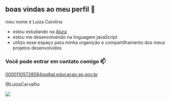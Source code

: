 ## boas vindas ao meu perfil 🐅

meu nome é Luiza Carolina 

- estou estudando na [Alura](https://www.alura.com.br)
- estou me desenvolvendo na linguagem javaScript
- utilizo esse espaço para minha organição e compartilhamento dos meus projetos desenvolvidos

###  Você pode entrar em contato comigo 📫

00001105728584sp@al.educacao.sp.gov.br  

@LuizaCarvalho 

![](https://media1.tenor.com/m/_irU8oUff_IAAAAC/anya-anya-forger.gif)






